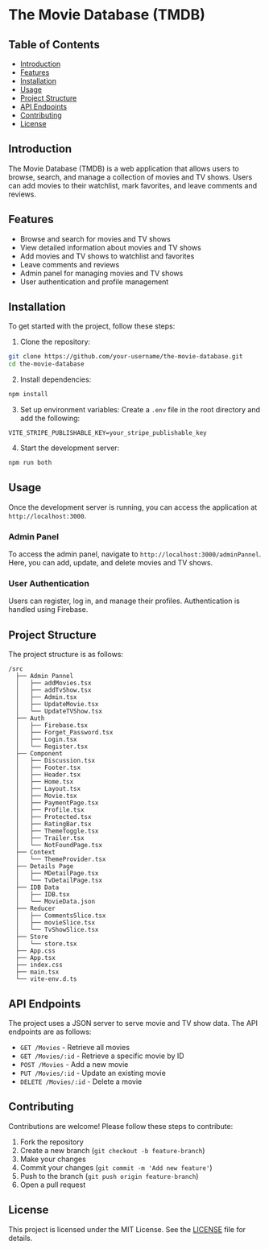 # The Movie Database (TMDB)

## Table of Contents
- [Introduction](#introduction)
- [Features](#features)
- [Installation](#installation)
- [Usage](#usage)
- [Project Structure](#project-structure)
- [API Endpoints](#api-endpoints)
- [Contributing](#contributing)
- [License](#license)

## Introduction
The Movie Database (TMDB) is a web application that allows users to browse, search, and manage a collection of movies and TV shows. Users can add movies to their watchlist, mark favorites, and leave comments and reviews.

## Features
- Browse and search for movies and TV shows
- View detailed information about movies and TV shows
- Add movies and TV shows to watchlist and favorites
- Leave comments and reviews
- Admin panel for managing movies and TV shows
- User authentication and profile management

## Installation
To get started with the project, follow these steps:

1. Clone the repository:
  ```bash
  git clone https://github.com/your-username/the-movie-database.git
  cd the-movie-database
  ```

2. Install dependencies:
  ```bash
  npm install
  ```

3. Set up environment variables:
  Create a `.env` file in the root directory and add the following:
  ```
  VITE_STRIPE_PUBLISHABLE_KEY=your_stripe_publishable_key
  ```

4. Start the development server:
  ```bash
  npm run both
  ```

## Usage
Once the development server is running, you can access the application at `http://localhost:3000`.

### Admin Panel
To access the admin panel, navigate to `http://localhost:3000/adminPannel`. Here, you can add, update, and delete movies and TV shows.

### User Authentication
Users can register, log in, and manage their profiles. Authentication is handled using Firebase.

## Project Structure
The project structure is as follows:
```
/src
  ├── Admin Pannel
  │   ├── addMovies.tsx
  │   ├── addTvShow.tsx
  │   ├── Admin.tsx
  │   ├── UpdateMovie.tsx
  │   └── UpdateTVShow.tsx
  ├── Auth
  │   ├── Firebase.tsx
  │   ├── Forget_Password.tsx
  │   ├── Login.tsx
  │   └── Register.tsx
  ├── Component
  │   ├── Discussion.tsx
  │   ├── Footer.tsx
  │   ├── Header.tsx
  │   ├── Home.tsx
  │   ├── Layout.tsx
  │   ├── Movie.tsx
  │   ├── PaymentPage.tsx
  │   ├── Profile.tsx
  │   ├── Protected.tsx
  │   ├── RatingBar.tsx
  │   ├── ThemeToggle.tsx
  │   ├── Trailer.tsx
  │   └── NotFoundPage.tsx
  ├── Context
  │   └── ThemeProvider.tsx
  ├── Details Page
  │   ├── MDetailPage.tsx
  │   └── TvDetailPage.tsx
  ├── IDB Data
  │   ├── IDB.tsx
  │   └── MovieData.json
  ├── Reducer
  │   ├── CommentsSlice.tsx
  │   ├── movieSlice.tsx
  │   └── TvShowSlice.tsx
  ├── Store
  │   └── store.tsx
  ├── App.css
  ├── App.tsx
  ├── index.css
  ├── main.tsx
  └── vite-env.d.ts
```

## API Endpoints
The project uses a JSON server to serve movie and TV show data. The API endpoints are as follows:

- `GET /Movies` - Retrieve all movies
- `GET /Movies/:id` - Retrieve a specific movie by ID
- `POST /Movies` - Add a new movie
- `PUT /Movies/:id` - Update an existing movie
- `DELETE /Movies/:id` - Delete a movie

## Contributing
Contributions are welcome! Please follow these steps to contribute:

1. Fork the repository
2. Create a new branch (`git checkout -b feature-branch`)
3. Make your changes
4. Commit your changes (`git commit -m 'Add new feature'`)
5. Push to the branch (`git push origin feature-branch`)
6. Open a pull request

## License
This project is licensed under the MIT License. See the [LICENSE](LICENSE) file for details.
